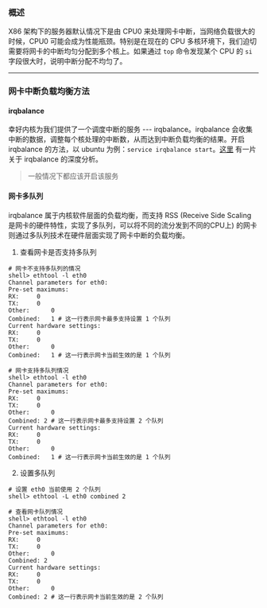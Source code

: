 ### 概述

X86 架构下的服务器默认情况下是由 CPU0 来处理网卡中断，当网络负载很大的时候，CPU0 可能会成为性能瓶颈。特别是在现在的 CPU 多核环境下，我们迫切需要将网卡的中断均匀分配到多个核上。如果通过 `top` 命令发现某个 CPU 的 `si` 字段很大时，说明中断分配不均匀了。

---

### 网卡中断负载均衡方法

#### irqbalance

幸好内核为我们提供了一个调度中断的服务 --- irqbalance。irqbalance 会收集中断的数据，调整每个核处理的中断数，从而达到中断负载均衡的结果。开启 irqbalance 的方法，以 ubuntu 为例：`service irqbalance start`。[这里](http://blog.yufeng.info/archives/2422) 有一片关于 irqbalance 的深度分析。

> 一般情况下都应该开启该服务

#### 网卡多队列

irqbalance 属于内核软件层面的负载均衡，而支持 RSS (Receive Side Scaling 是网卡的硬件特性，实现了多队列，可以将不同的流分发到不同的CPU上) 的网卡则通过多队列技术在硬件层面实现了网卡中断的负载均衡。

1. 查看网卡是否支持多队列

```
# 网卡不支持多队列的情况
shell> ethtool -l eth0
Channel parameters for eth0:
Pre-set maximums:
RX:		0
TX:		0
Other:		0
Combined:	1 # 这一行表示网卡最多支持设置 1 个队列
Current hardware settings:
RX:		0
TX:		0
Other:		0
Combined:	1 # 这一行表示网卡当前生效的是 1 个队列

# 网卡支持多队列情况
shell> ethtool -l eth0
Channel parameters for eth0:
Pre-set maximums:
RX:		0
TX:		0
Other:		0
Combined: 2 # 这一行表示网卡最多支持设置 2 个队列
Current hardware settings:
RX:		0
TX:		0
Other:		0
Combined:	1 # 这一行表示网卡当前生效的是 1 个队列
```

2. 设置多队列

```
# 设置 eth0 当前使用 2 个队列
shell> ethtool -L eth0 combined 2

# 查看网卡队列情况
shell> ethtool -l eth0
Channel parameters for eth0:
Pre-set maximums:
RX:		0
TX:		0
Other:		0
Combined: 2
Current hardware settings:
RX:		0
TX:		0
Other:		0
Combined: 2 # 这一行表示网卡当前生效的是 2 个队列
```











